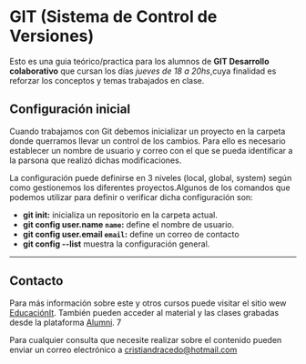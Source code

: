 # GIT (Sistema de Control de Versiones)

Esto es una guia teórico/practica para los alumnos de  __GIT Desarrollo colaborativo__ que cursan los días _jueves de 18 a 20hs_,cuya finalidad es reforzar los conceptos y temas trabajados en clase.

## Configuración inicial

Cuando trabajamos con Git debemos inicializar un proyecto en la carpeta donde querramos llevar un control de los cambios. Para ello es necesario establecer un nombre de usuario y correo con el que se pueda identificar a la parsona que realizó dichas modificaciones.

La configuración puede definirse en 3 niveles (local, global, system) según como gestionemos los diferentes proyectos.Algunos de los comandos que podemos utilizar para definir o verificar dicha configuración son:

* __git init:__ inicializa un repositorio en la carpeta actual.
* __git config user.name `name`:__ define el nombre de usuario.
* __git config user.email `email`:__ define un correo de contacto
* __git config --list__ muestra la configuración general.

---

## Contacto

Para más información sobre este y otros cursos puede visitar el sitio wew [EducaciónIt](http://educacionit.com.ar). También pueden acceder al material y las clases grabadas desde la plataforma [Alumni](https://alumni.education). 7

Para cualquier consulta que necesite realizar sobre el contenido pueden enviar un correo electrónico a [cristiandracedo@hotmail.com](mailto:cristiandracedo@hotmail.com)